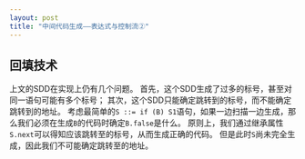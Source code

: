```yaml
---
layout: post
title: "中间代码生成——表达式与控制流②"
---
```



## 回填技术

上文的SDD在实现上仍有几个问题。
首先，这个SDD生成了过多的标号，甚至对同一语句可能有多个标号；
其次，这个SDD只能确定跳转到的标号，而不能确定跳转到的地址。
考虑最简单的`S ::= if (B) S1`语句，如果一边扫描一边生成，那么我们必须在生成`B`的代码时确定`B.false`是什么。
原则上，我们通过继承属性`S.next`可以得知应该跳转至的标号，从而生成正确的代码。
但是此时`S`尚未完全生成，因此我们不可能确定跳转至的地址。
